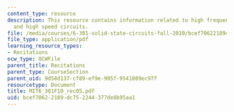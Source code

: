 ```yaml
---
content_type: resource
description: This resource contains information related to high frequency amplifiers
  and high speed circuits.
file: /media/courses/6-301-solid-state-circuits-fall-2010/bcef70622189dc752244377de8b95aa1_MIT6_301F10_rec05.pdf
file_type: application/pdf
learning_resource_types:
- Recitations
ocw_type: OCWFile
parent_title: Recitations
parent_type: CourseSection
parent_uid: 9d58d137-cf89-ef9e-995f-9541089ec97f
resourcetype: Document
title: MIT6_301F10_rec05.pdf
uid: bcef7062-2189-dc75-2244-377de8b95aa1
---
```

